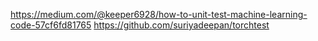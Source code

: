 https://medium.com/@keeper6928/how-to-unit-test-machine-learning-code-57cf6fd81765
https://github.com/suriyadeepan/torchtest